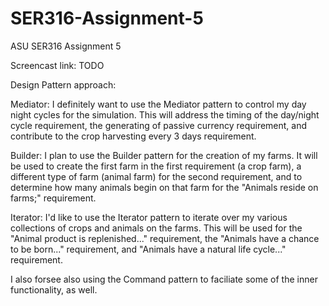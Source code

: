 # SER316-Assignment-5
ASU SER316 Assignment 5

Screencast link: TODO

Design Pattern approach:

Mediator:  I definitely want to use the Mediator pattern to control my day night cycles for the simulation.  This will address the timing of the day/night cycle requirement, the generating of passive currency requirement, and contribute to the crop harvesting every 3 days requirement.

Builder:  I plan to use the Builder pattern for the creation of my farms.  It will be used to create the first farm in the first requirement (a crop farm), a different type of farm (animal farm) for the second requirement, and to determine how many animals begin on that farm for the "Animals reside on farms;" requirement.

Iterator:  I'd like to use the Iterator pattern to iterate over my various collections of crops and animals on the farms.  This will be used for the "Animal product is replenished..." requirement, the "Animals have a chance to be born..." requirement, and "Animals have a natural life cycle..." requirement.

I also forsee also using the Command pattern to faciliate some of the inner functionality, as well.
